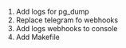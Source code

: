 1. Add logs for pg_dump
2. Replace telegram fo webhooks
3. Add logs webhooks to console
4. Add Makefile